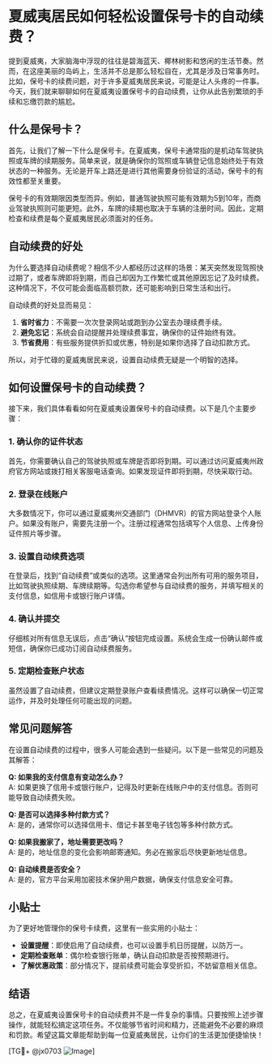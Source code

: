 # 夏威夷居民如何轻松设置保号卡的自动续费？

提到夏威夷，大家脑海中浮现的往往是碧海蓝天、椰林树影和悠闲的生活节奏。然而，在这座美丽的岛屿上，生活并不总是那么轻松自在，尤其是涉及日常事务时。比如，保号卡的续费问题，对于许多夏威夷居民来说，可能是让人头疼的一件事。今天，我们就来聊聊如何在夏威夷设置保号卡的自动续费，让你从此告别繁琐的手续和忘缴罚款的尴尬。

## 什么是保号卡？

首先，让我们了解一下什么是保号卡。在夏威夷，保号卡通常指的是机动车驾驶执照或车牌的续期服务。简单来说，就是确保你的驾照或车辆登记信息始终处于有效状态的一种服务。无论是开车上路还是进行其他需要身份验证的活动，保号卡的有效性都至关重要。

保号卡的有效期限因类型而异。例如，普通驾驶执照可能有效期为5到10年，而商业驾驶执照则可能更短。此外，车牌的续期也取决于车辆的注册时间。因此，定期检查和续费是每个夏威夷居民必须面对的任务。

## 自动续费的好处

为什么要选择自动续费呢？相信不少人都经历过这样的场景：某天突然发现驾照快过期了，或者车牌即将到期，而自己却因为工作繁忙或其他原因忘记了及时续费。这种情况下，不仅可能会面临高额罚款，还可能影响到日常生活和出行。

自动续费的好处显而易见：

1. **省时省力**：不需要一次次登录网站或跑到办公室去办理续费手续。
2. **避免忘记**：系统会自动提醒并处理续费事宜，确保你的证件始终有效。
3. **节省费用**：有些服务提供折扣或优惠，特别是如果你选择了自动扣款方式。

所以，对于忙碌的夏威夷居民来说，设置自动续费无疑是一个明智的选择。

## 如何设置保号卡的自动续费？

接下来，我们具体看看如何在夏威夷设置保号卡的自动续费。以下是几个主要步骤：

### 1. 确认你的证件状态

首先，你需要确认自己的驾驶执照或车牌是否即将到期。可以通过访问夏威夷州政府官方网站或拨打相关客服电话查询。如果发现证件即将到期，尽快采取行动。

### 2. 登录在线账户

大多数情况下，你可以通过夏威夷州交通部门（DHMVR）的官方网站登录个人账户。如果没有账户，需要先注册一个。注册过程通常包括填写个人信息、上传身份证件照片等步骤。

### 3. 设置自动续费选项

在登录后，找到“自动续费”或类似的选项。这里通常会列出所有可用的服务项目，比如驾驶执照续期、车牌续期等。勾选你希望参与自动续费的服务，并填写相关的支付信息，如信用卡或银行账户详情。

### 4. 确认并提交

仔细核对所有信息无误后，点击“确认”按钮完成设置。系统会生成一份确认邮件或短信，确保你已成功订阅自动续费服务。

### 5. 定期检查账户状态

虽然设置了自动续费，但建议定期登录账户查看续费情况。这样可以确保一切正常运作，并及时处理任何可能出现的问题。

## 常见问题解答

在设置自动续费的过程中，很多人可能会遇到一些疑问。以下是一些常见的问题及其解答：

**Q: 如果我的支付信息有变动怎么办？**  
A: 如果更换了信用卡或银行账户，记得及时更新在线账户中的支付信息。否则可能导致自动续费失败。

**Q: 是否可以选择多种付款方式？**  
A: 是的，通常你可以选择信用卡、借记卡甚至电子钱包等多种付款方式。

**Q: 如果我搬家了，地址需要更改吗？**  
A: 是的，地址信息的变化会影响邮寄通知。务必在搬家后尽快更新地址信息。

**Q: 自动续费是否安全？**  
A: 是的，官方平台采用加密技术保护用户数据，确保支付信息安全可靠。

## 小贴士

为了更好地管理你的保号卡续费，这里有一些实用的小贴士：

- **设置提醒**：即使启用了自动续费，也可以设置手机日历提醒，以防万一。
- **定期检查账单**：偶尔检查银行账单，确认自动扣款是否按预期进行。
- **了解优惠政策**：部分情况下，提前续费可能会享受折扣，不妨留意相关信息。

## 结语

总之，在夏威夷设置保号卡的自动续费并不是一件复杂的事情。只要按照上述步骤操作，就能轻松搞定这项任务。不仅能够节省时间和精力，还能避免不必要的麻烦和罚款。希望这篇文章能帮助到每一位夏威夷居民，让你们的生活更加便捷愉快！

[TG💪+ @jx0703 ![Image](https://github.com/user-attachments/assets/dbca1d08-cadb-493c-b0ec-ad6f7a83f270)]
